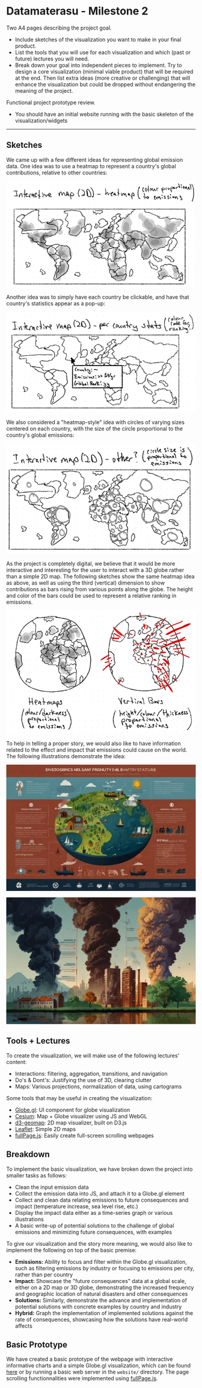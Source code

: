 # Datamaterasu - Milestone 2

Two A4 pages describing the project goal.

* Include sketches of the visualization you want to make in your final product.
* List the tools that you will use for each visualization and which (past or future) lectures you will need.
* Break down your goal into independent pieces to implement. Try to design a core visualization (minimal viable product) that will be required at the end. Then list extra ideas (more creative or challenging) that will enhance the visualization but could be dropped without endangering the meaning of the project.

Functional project prototype review.

* You should have an initial website running with the basic skeleton of the visualization/widgets

---

## Sketches

We came up with a few different ideas for representing global emission data. One idea was to use a heatmap to represent a country's global contributions, relative to other countries:

![World map, with a heatmap representing data](imgs/map-heatmap.png)

Another idea was to simply have each country be clickable, and have that country's statistics appear as a pop-up:

![World map, with a cursor selecting a country and a pop-up with that country's statistics](imgs/map-stats.png)

We also considered a "heatmap-style" idea with circles of varying sizes centered on each country, with the size of the circle proportional to the country's global emissions:

![World map, with circles of varying sizes over countries](imgs/map-circles.png)

As the project is completely digital, we believe that it would be more interactive and interesting for the user to interact with a 3D globe rather than a simple 2D map. The following sketches show the same heatmap idea as above, as well as using the third (vertical) dimension to show contributions as bars rising from various points along the globe. The height and color of the bars could be used to represent a relative ranking in emissions.

![Two globes, the left with a heatmap over countries and the right with vertical bars rising from various points](imgs/globe-heatmap-points.png)


To help in telling a proper story, we would also like to have information related to the effect and impact that emissions could cause on the world. The following illustrations demonstrate the idea:

![Illustration of a world map with information about various aspects around the map](imgs/story-illustration-map.jpeg)

![Illustration of a city with information about various aspects around the city](imgs/story-illustration-city.jpeg)


## Tools + Lectures
To create the visualization, we will make use of the following lectures' content:

* Interactions: filtering, aggregation, transitions, and navigation
* Do's & Dont's: Justifying the use of 3D, clearing clutter
* Maps: Various projections, normalization of data, using cartograms

Some tools that may be useful in creating the visualization:

* [Globe.gl](https://globe.gl/): UI component for globe visualization
* [Cesium](https://github.com/CesiumGS/cesium): Map + Globe visualizer using JS and WebGL
* [d3-geomap](https://d3-geomap.github.io/): 2D map visualizer, built on D3.js
* [Leaflet](https://leafletjs.com/): Simple 2D maps
* [fullPage.js](https://alvarotrigo.com/fullPage/docs/): Easily create full-screen scrolling webpages


## Breakdown
To implement the basic visualization, we have broken down the project into smaller tasks as follows:

* Clean the input emission data
* Collect the emission data into JS, and attach it to a Globe.gl element
* Collect and clean data relating emissions to future consequences and impact (temperature increase, sea level rise, etc.)
* Display the impact data either as a time-series graph or various illustrations
* A basic write-up of potential solutions to the challenge of global emissions and minimizing future consequences, with examples

To give our visualization and the story more meaning, we would also like to implement the following on top of the basic premise:

* **Emissions:** Ability to focus and filter within the Globe.gl visualization, such as filtering emissions by industry or focusing to emissions per city, rather than per country
* **Impact:** Showcase the "future consequences" data at a global scale, either on a 2D map or 3D globe, demonstrating the increased frequency and geographic location of natural disasters and other consequences
* **Solutions:** Similarly, demonstrate the advance and implementation of potential solutions with concrete examples by country and industry
* **Hybrid:** Graph the implementation of implemented solutions against the rate of consequences, showcasing how the solutions have real-world affects


## Basic Prototype
We have created a basic prototype of the webpage with interactive informative charts and a simple Globe.gl visualization, which can be found [here](https://freedentgoutgit.github.io/Datamaterasu/website/) or by running a basic web server in the `website/` directory. The page scrolling functionnalities were implemented using [fullPage.js](https://github.com/alvarotrigo/fullPage.js?).

